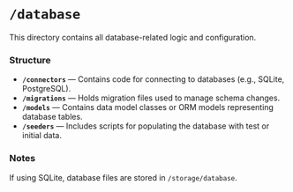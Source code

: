 # `/database`

This directory contains all database-related logic and configuration.

### Structure
- **`/connectors`** — Contains code for connecting to databases (e.g., SQLite, PostgreSQL).  
- **`/migrations`** — Holds migration files used to manage schema changes.  
- **`/models`** — Contains data model classes or ORM models representing database tables.  
- **`/seeders`** — Includes scripts for populating the database with test or initial data.

### Notes
If using SQLite, database files are stored in `/storage/database`.
